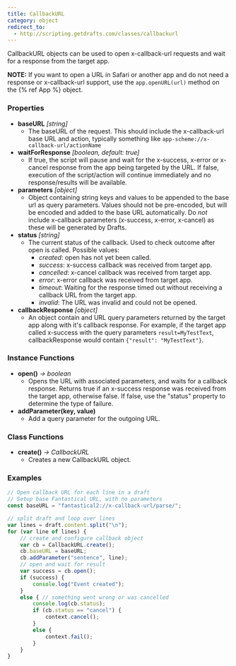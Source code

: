 ```yaml
---
title: CallbackURL
category: object
redirect_to:
  - http://scripting.getdrafts.com/classes/callbackurl
---
```


CallbackURL objects can be used to open x-callback-url requests and wait for a response from the target app.

**NOTE:** If you want to open a URL in Safari or another app and do not need a response or x-callback-url support, use the `app.openURL(url)` method on the {% ref App %} object.

### Properties

- **baseURL** *[string]*
  - The baseURL of the request.  This should include the x-callback-url base URL and action, typically something like `app-scheme://x-callback-url/actionName`
- **waitForResponse** *[boolean, default: true]*
  - If true, the script will pause and wait for the x-success, x-error or x-cancel response from the app being targeted by the URL. If false, execution of the script/action will continue immediately and no response/results will be available.
- **parameters** *[object]*
  - Object containing string keys and values to be appended to the base url as query parameters. Values should not be pre-encoded, but will be encoded and added to the base URL automatically. Do *not* include x-callback parameters (x-success, x-error, x-cancel) as these will be generated by Drafts.
- **status** *[string]*
  - The current status of the callback. Used to check outcome after open is called. Possible values:
    - *created*: open has not yet been called.
    - *success*: x-success callback was received from target app.
    - *cancelled*: x-cancel callback was received from target app.
    - *error*: x-error callback was received from target app.
    - *timeout*: Waiting for the response timed out without receiving a callback URL from the target app.
    - *invalid*: The URL was invalid and could not be opened.
- **callbackResponse** *[object]*
  - An object contain and URL query parameters returned by the target app along with it's callback response. For example, if the target app called x-success with the query parameters `result=MyTestText`, callbackResponse would contain `{"result": "MyTestText"}`.

### Instance Functions

- **open()** *-> boolean*
  - Opens the URL with associated parameters, and waits for a callback response. Returns true if an x-success response was received from the target app, otherwise false. If false, use the "status" property to determine the type of failure.
- **addParameter(key, value)**
  - Add a query parameter for the outgoing URL.

### Class Functions

- **create()** *-> CallbackURL*
  - Creates a new CallbackURL object.

### Examples

```javascript
// Open callback URL for each line in a draft
// Setup base Fantastical URL, with no parameters
const baseURL = "fantastical2://x-callback-url/parse/";

// split draft and loop over lines
var lines = draft.content.split("\n");
for (var line of lines) {
	// create and configure callback object
	var cb = CallbackURL.create();
	cb.baseURL = baseURL;
	cb.addParameter("sentence", line);
	// open and wait for result
	var success = cb.open();
	if (success) {
		console.log("Event created");
	}
	else { // something went wrong or was cancelled
	  	console.log(cb.status);
	  	if (cb.status == "cancel") {
			context.cancel();
		}
		else {
			context.fail();
		}
	}
}
```
